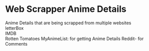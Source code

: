 # Web Scrapper Anime Details  
 Anime Details that are being scrapped from multiple websites  
  letterBox  
  IMDB  
  Rotten Tomatoes
  MyAnimeList: for getting Anime Details
  Reddit- for Comments
